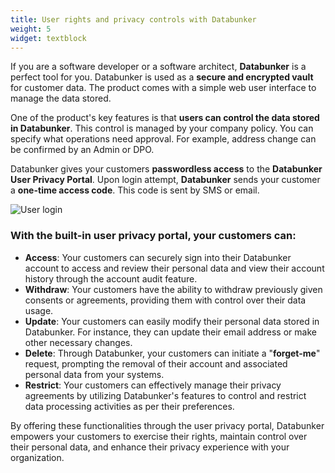 ```yaml
---
title: User rights and privacy controls with Databunker
weight: 5
widget: textblock
---
```

If you are a software developer or a software architect, **Databunker** is a perfect tool for you. Databunker is used as a **secure and encrypted vault** for customer data. The product comes with a simple web user interface to manage the data stored.

One of the product's key features is that **users can control the data stored in Databunker**. This control is managed by your company policy. You can specify what operations need approval. For example, address change can be confirmed by an Admin or DPO.

Databunker gives your customers **passwordless access** to the **Databunker User Privacy Portal**. Upon login attempt, **Databunker** sends your customer a **one-time access code**. This code is sent by SMS or email.

![User login](user-login.png)

### With the built-in user privacy portal, your customers can:

* **Access**: Your customers can securely sign into their Databunker account to access and review their personal data and view their account history through the account audit feature.
* **Withdraw**: Your customers have the ability to withdraw previously given consents or agreements, providing them with control over their data usage.
* **Update**: Your customers can easily modify their personal data stored in Databunker. For instance, they can update their email address or make other necessary changes.
* **Delete**: Through Databunker, your customers can initiate a "**forget-me**" request, prompting the removal of their account and associated personal data from your systems.
* **Restrict**: Your customers can effectively manage their privacy agreements by utilizing Databunker's features to control and restrict data processing activities as per their preferences.

By offering these functionalities through the user privacy portal, Databunker empowers your customers to exercise their rights, maintain control over their personal data, and enhance their privacy experience with your organization.
